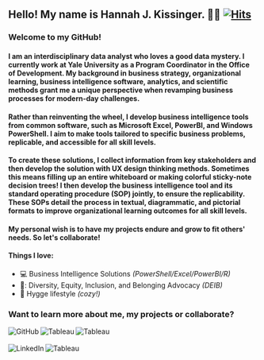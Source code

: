 ## Hello! My name is Hannah J. Kissinger. :woman_technologist: [![Hits](https://hits.seeyoufarm.com/api/count/incr/badge.svg?url=https%3A%2F%2Fgithub.com%2Fhjkissinger&count_bg=%23A384AC&title_bg=%23626682&icon=&icon_color=%23E7E7E7&title=Hits&edge_flat=false)][GitPage]

### Welcome to my GitHub!

#### I am an interdisciplinary data analyst who loves a good data mystery. I currently work at Yale University as a Program Coordinator in the Office of Development. My background in business strategy, organizational learning, business intelligence software, analytics, and scientific methods grant me a unique perspective when revamping business processes for modern-day challenges. 

#### Rather than reinventing the wheel, I develop business intelligence tools from common software, such as Microsoft Excel, PowerBI, and Windows PowerShell. I aim to make tools tailored to specific business problems, replicable, and accessible for all skill levels. 

#### To create these solutions, I collect information from key stakeholders and then develop the solution with UX design thinking methods. Sometimes this means filling up an entire whiteboard or making colorful sticky-note decision trees! I then develop the business intelligence tool and its standard operating procedure (SOP) jointly, to ensure the replicability. These SOPs detail the process in textual, diagrammatic, and pictorial formats to improve organizational learning outcomes for all skill levels.

#### My personal wish is to have my projects endure and grow to fit others' needs. So let's collaborate! 

#### Things I love:
- :computer: Business Intelligence Solutions *(PowerShell/Excel/PowerBI/R)*
- 🌈: Diversity, Equity, Inclusion, and Belonging Advocacy *(DEIB)*
- :yarn: Hygge lifestyle *(cozy!)*

### Want to learn more about me, my projects or collaborate?

[<img align="left" alt="GitHub" src="https://img.shields.io/badge/GitHub-100000?style=for-the-badge&logo=github&logoColor=white" />][github]
[<img align="left" alt="Tableau" src="https://img.shields.io/badge/website-000000?style=for-the-badge&logo=About.me&logoColor=white" />][website]
[<img align="left" alt="Tableau" src="https://img.shields.io/badge/Medium-12100E?style=for-the-badge&logo=medium&logoColor=white" />][medium]
<br><br>
[<img align="left" alt="LinkedIn" src="https://img.shields.io/badge/linkedin-%230077B5.svg?&style=for-the-badge&logo=linkedin&logoColor=white" />][linkedin]
[<img align="left" alt="Tableau" src="https://img.shields.io/badge/-Tableau-orange?style=for-the-badge&logo=tableau&logoColor=white" />][tableau]


[GitPage]: https://github.com/hjkissinger/
[github]: https://github.com/hjkissinger
[linkedin]: https://www.linkedin.com/in/hjkissinger
[tableau]: https://public.tableau.com/app/profile/hannah.kissinger6750
[website]: https://hjkissinger.github.io/
[medium]: https://medium.com/@hjkissinger

